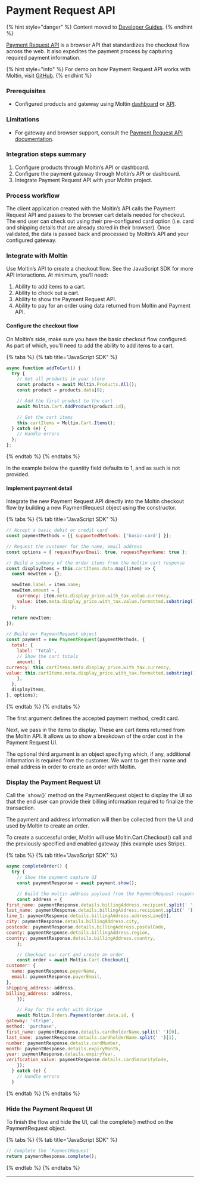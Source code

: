 # Payment Request API

{% hint style="danger" %}
Content moved to [Developer Guides](https://www.moltin.com/developer/guides/integrate-payment-request-api-with-moltin).
{% endhint %}

[Payment Request API](https://developers.google.com/web/fundamentals/payments/) is a browser API that standardizes the checkout flow across the web. It also expedites the payment process by capturing required payment information.

{% hint style="info" %}
For demo on how Payment Request API works with Moltin, visit [GitHub](https://github.com/moltin-examples/moltin-paymentrequest-api).
{% endhint %}

### Prerequisites

* Configured products and gateway using Moltin [dashboard](https://dashboard.moltin.com/) or [API](https://docs.moltin.com/).

### Limitations

* For gateway and browser support, consult the [Payment Request API documentation](https://developers.google.com/web/fundamentals/).

### Integration steps summary

1. Configure products through Moltin’s API or dashboard.
2. Configure the payment gateway through Moltin’s API or dashboard.
3. Integrate Payment Request API with your Moltin project.

### Process workflow

The client application created with the Moltin’s API calls the Payment Request API and passes to the browser cart details needed for checkout. The end user can check out using their pre-configured card option \(i.e. card and shipping details that are already stored in their browser\). Once validated, the data is passed back and processed by Moltin’s API and your configured gateway.

### Integrate with Moltin

Use Moltin’s API to create a checkout flow. See the JavaScript SDK for more API interactions. At minimum, you’ll need:

1. Ability to add items to a cart.
2. Ability to check out a cart.
3. Ability to show the Payment Request API.
4. Ability to pay for an order using data returned from Moltin and Payment API.

#### Configure the checkout flow

On Moltin’s side, make sure you have the basic checkout flow configured. As part of which, you’ll need to add the ability to add items to a cart.

{% tabs %}
{% tab title="JavaScript SDK" %}
```javascript
async function addToCart() {
  try {
    // Get all products in your store
    const products = await Moltin.Products.All();
    const product = products.data[0];

    // Add the first product to the cart
    await Moltin.Cart.AddProduct(product.id);

    // Get the cart items
    this.cartItems = Moltin.Cart.Items();
  } catch (e) {
    // Handle errors
  };
};
```
{% endtab %}
{% endtabs %}

In the example below the quantity field defaults to 1, and as such is not provided.  


#### Implement payment detail

Integrate the new Payment Request API directly into the Moltin checkout flow by building a new PaymentRequest object using the constructor.

{% tabs %}
{% tab title="JavaScript SDK" %}
```javascript
// Accept a basic debit or credit card
const paymentMethods = [{ supportedMethods: ['basic-card'] }];

// Request the customer for the name, email address
const options = { requestPayerEmail: true, requestPayerName: true };

// Build a summary of the order items from the moltin cart response
const displayItems = this.cartItems.data.map((item) => {
  const newItem = {};

  newItem.label = item.name;
  newItem.amount = {
    currency: item.meta.display_price.with_tax.value.currency,
    value: item.meta.display_price.with_tax.value.formatted.substring(1),
  };

  return newItem;
});

// Build our PaymentRequest object
const payment = new PaymentRequest(paymentMethods, {
  total: {
    label: 'Total',
    // Show the cart totals
    amount: {
currency: this.cartItems.meta.display_price.with_tax.currency,
value: this.cartItems.meta.display_price.with_tax.formatted.substring(1),
    },
  },
  displayItems,
}, options);

```
{% endtab %}
{% endtabs %}

The first argument defines the accepted payment method, credit card.

Next, we pass in the items to display. These are cart items returned from the Moltin API. It allows us to show a breakdown of the order cost in the Payment Request UI.  
  
The optional third argument is an object specifying which, if any, additional information is required from the customer. We want to get their name and email address in order to create an order with Moltin.

### Display the Payment Request UI

Call the \`show\(\)\` method on the PaymentRequest object to display the UI so that the end user can provide their billing information required to finalize the transaction.

The payment and address information will then be collected from the UI and used by Moltin to create an order.

To create a successful order, Moltin will use Moltin.Cart.Checkout\(\) call and the previously specified and enabled gateway \(this example uses Stripe\).

{% tabs %}
{% tab title="JavaScript SDK" %}
```javascript
async completeOrder() {
  try {
    // Show the payment capture UI
    const paymentResponse = await payment.show();

    // Build the moltin address payload from the PaymentRequest response
    const address = {
first_name: paymentResponse.details.billingAddress.recipient.split(' ')[0],
last_name: paymentResponse.details.billingAddress.recipient.split(' ')[1],
line_1: paymentResponse.details.billingAddress.addressLine[0],
city: paymentResponse.details.billingAddress.city,
postcode: paymentResponse.details.billingAddress.postalCode,
county: paymentResponse.details.billingAddress.region,
country: paymentResponse.details.billingAddress.country,
    };

    // Checkout our cart and create an order
    const order = await Moltin.Cart.Checkout({
customer: {
  name: paymentResponse.payerName,
  email: paymentResponse.payerEmail,
},
shipping_address: address,
billing_address: address,
    });

    // Pay for the order with Stripe
    await Moltin.Orders.Payment(order.data.id, {
gateway: 'stripe',
method: 'purchase',
first_name: paymentResponse.details.cardholderName.split(' ')[0],
last_name: paymentResponse.details.cardholderName.split(' ')[1],
number: paymentResponse.details.cardNumber,
month: paymentResponse.details.expiryMonth,
year: paymentResponse.details.expiryYear,
verification_value: paymentResponse.details.cardSecurityCode,
    });
  } catch (e) {
    // Handle errors
  }

```
{% endtab %}
{% endtabs %}

### Hide the Payment Request UI

To finish the flow and hide the UI, call the complete\(\) method on the PaymentRequest object.

{% tabs %}
{% tab title="JavaScript SDK" %}
```javascript
// Complete the `PaymentRequest`
return paymentResponse.complete();
```
{% endtab %}
{% endtabs %}

  


  
****  




